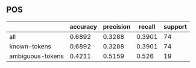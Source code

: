 
## POS

|                  | accuracy | precision | recall | support |
|------------------|----------|-----------|--------|---------|
| all              | 0.6892   | 0.3288    | 0.3901 | 74      |
| known-tokens     | 0.6892   | 0.3288    | 0.3901 | 74      |
| ambiguous-tokens | 0.4211   | 0.5159    | 0.526  | 19      |

